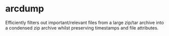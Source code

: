 # arcdump
Efficiently filters out important/relevant files from a large zip/tar archive into a condensed zip archive whilst preserving timestamps and file attributes.
